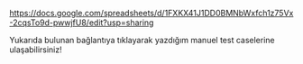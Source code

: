 https://docs.google.com/spreadsheets/d/1FXKX41J1DD0BMNbWxfch1z75Vx-2cqsTo9d-pwwjfU8/edit?usp=sharing

Yukarıda bulunan bağlantıya tıklayarak yazdığım manuel test caselerine ulaşabilirsiniz!
